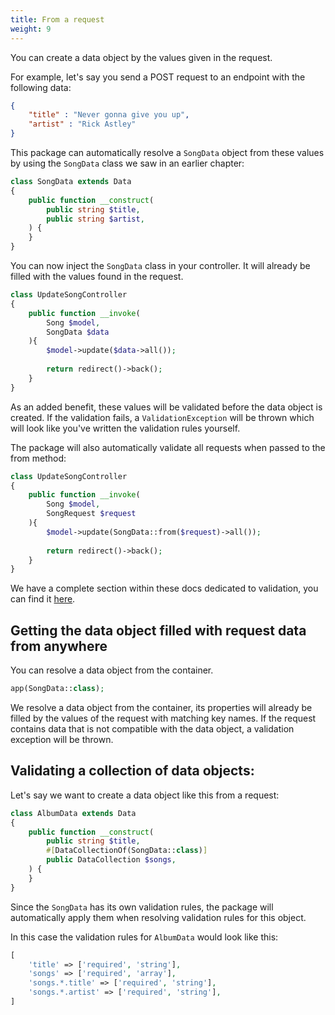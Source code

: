```yaml
---
title: From a request
weight: 9
---
```


You can create a data object by the values given in the request.

For example, let's say you send a POST request to an endpoint with the following data:

```json
{
    "title" : "Never gonna give you up",
    "artist" : "Rick Astley"
}
```

This package can automatically resolve a `SongData` object from these values by using the `SongData` class we saw in an
earlier chapter:

```php
class SongData extends Data
{
    public function __construct(
        public string $title,
        public string $artist,
    ) {
    }
}
```

You can now inject the `SongData` class in your controller. It will already be filled with the values found in the
request.

```php
class UpdateSongController
{
    public function __invoke(
        Song $model,
        SongData $data
    ){
        $model->update($data->all());
        
        return redirect()->back();
    }
}
```

As an added benefit, these values will be validated before the data object is created. If the validation fails, a `ValidationException` will be thrown which will look like you've written the validation rules yourself.

The package will also automatically validate all requests when passed to the from method:

```php
class UpdateSongController
{
    public function __invoke(
        Song $model,
        SongRequest $request
    ){
        $model->update(SongData::from($request)->all());
        
        return redirect()->back();
    }
}
```

We have a complete section within these docs dedicated to validation, you can find it [here](/docs/laravel-data/v4/validation).

## Getting the data object filled with request data from anywhere

You can resolve a data object from the container.

```php
app(SongData::class);
```

We resolve a data object from the container, its properties will already be filled by the values of the request with matching key names.
If the request contains data that is not compatible with the data object, a validation exception will be thrown.


## Validating a collection of data objects:

Let's say we want to create a data object like this from a request:

```php
class AlbumData extends Data
{
    public function __construct(
        public string $title,
        #[DataCollectionOf(SongData::class)]
        public DataCollection $songs,
    ) {
    }
}
```

Since the `SongData` has its own validation rules, the package will automatically apply them when resolving validation
rules for this object.

In this case the validation rules for `AlbumData` would look like this:

```php
[
    'title' => ['required', 'string'],
    'songs' => ['required', 'array'],
    'songs.*.title' => ['required', 'string'],
    'songs.*.artist' => ['required', 'string'],
]
```
